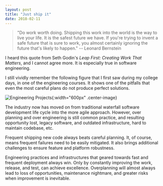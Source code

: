 ```yaml
---
layout: post
title: "Just ship it"
date: 2018-02-11
---
```


> "Do work worth doing. Shipping this work into the world is the way to live
> your life. It is the safest future we have. If you're trying to invent a safe
> future that is sure to work, you almost certainly ignoring the future that's
> likely to happen." -- Leonard Bernstein

I heard this quote from Seth Godin's _Leap First: Creating Work That Matters_,
and I cannot agree more. It is especially true in software engineering.

I still vividly remember the following figure that I first saw during my
college days, in one of the engineering courses. It shows one of the pitfalls
that even the most careful plans do not produce perfect solutions.

![Engineering Projects]({{"/assets/attachments/tree-swing-project-management-large.png"}}){:width="600px" .center-image}

The industry now has moved on from traditional waterfall software development
life cycle into the more agile approach. However, over planning and over
engineering is still common practice, and resulting opportunity lost, legacy
software, and outdated infrastructure, hard to maintain codebase, etc.

Frequent shipping new code always beats careful planning. It, of course, means
frequent failures need to be easily mitigated. It also brings additional
challenges to ensure feature and platform robustness.

Engineering practices and infrastructures that geared towards fast and frequent
deployment always win. Only by constantly improving the work, release, and
test, can achieve excellence. Overplanning will almost always lead to loss of
opportunities, maintenance nightmare, and greater risks when improvement is
inevitable.
